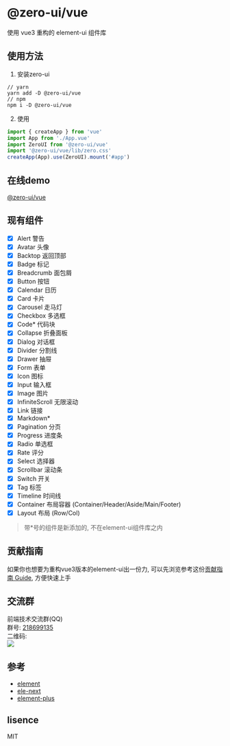 # @zero-ui/vue
使用 vue3 重构的 element-ui 组件库

## 使用方法
1. 安装zero-ui
```
// yarn
yarn add -D @zero-ui/vue
// npm
npm i -D @zero-ui/vue
```
2. 使用
``` javascript
import { createApp } from 'vue'
import App from './App.vue'
import ZeroUI from '@zero-ui/vue'
import '@zero-ui/vue/lib/zero.css'
createApp(App).use(ZeroUI).mount('#app')
```

## 在线demo
[@zero-ui/vue](https://kscript.github.io/zero/)

## 现有组件
- [x] Alert 警告  
- [x] Avatar 头像  
- [x] Backtop 返回顶部  
- [x] Badge 标记  
- [x] Breadcrumb 面包屑  
- [x] Button 按钮  
- [x] Calendar 日历  
- [x] Card 卡片  
- [x] Carousel 走马灯  
- [x] Checkbox 多选框  
- [x] Code* 代码块  
- [x] Collapse 折叠面板  
- [x] Dialog 对话框  
- [x] Divider 分割线  
- [x] Drawer 抽屉  
- [x] Form 表单  
- [x] Icon 图标  
- [x] Input 输入框  
- [x] Image 图片  
- [x] InfiniteScroll 无限滚动  
- [x] Link 链接  
- [x] Markdown*  
- [x] Pagination 分页  
- [x] Progress 进度条  
- [x] Radio 单选框  
- [x] Rate 评分  
- [x] Select 选择器  
- [x] Scrollbar 滚动条  
- [x] Switch 开关  
- [x] Tag 标签  
- [x] Timeline 时间线  
- [x] Container 布局容器 (Container/Header/Aside/Main/Footer)
- [x] Layout 布局 (Row/Col)

> 带*号的组件是新添加的, 不在element-ui组件库之内

## 贡献指南
如果你也想要为重构vue3版本的element-ui出一份力, 可以先浏览参考这份[贡献指南 Guide](./Guide.md), 方便快速上手

## 交流群
前端技术交流群(QQ)  
群号: [218699135](https://qm.qq.com/cgi-bin/qm/qr?k=dny0rBikAgLvvYwzKT8IOBzq70KvwEMs&jump_from=webapi)  
二维码:  
![](https://qun.qq.com/qrcode/index?data=https%3A%2F%2Fqm.qq.com%2Fcgi-bin%2Fqm%2Fqr%3Fk%3Ddny0rBikAgLvvYwzKT8IOBzq70KvwEMs%26jump_from%3Dwebapi%26qr%3D1)  

## 参考 
- [element](https://github.com/ElemeFE/element)  
- [ele-next](https://github.com/a631807682/ele-next)
- [element-plus](https://github.com/element-plus/element-plus)

## lisence
MIT